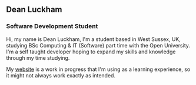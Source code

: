 ## Dean Luckham

### Software Development Student

Hi, my name is Dean Luckham, I'm a student based in West Sussex, UK, studying BSc Computing & IT (Software) part time with the Open University. I'm a self taught developer hoping to expand my skills and knowledge through my time studying.

My [website](https://deanluckham.dev) is a work in progress that I'm using as a learning experience, so it might not always work exactly as intended.
